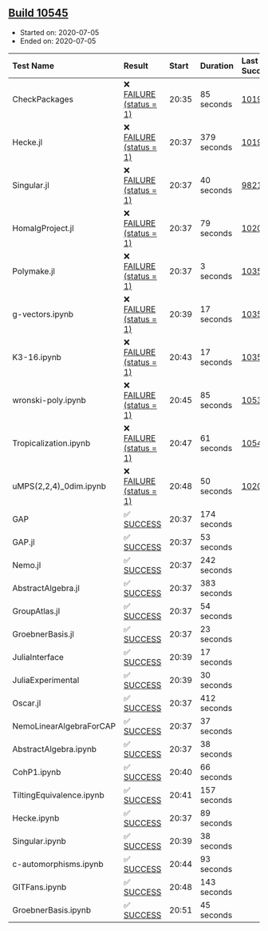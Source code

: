 ## [Build 10545](https://oscarci.mathematik.uni-kl.de/job/oscar/10545/)

* Started on: 2020-07-05
* Ended on: 2020-07-05

| Test Name    | Result | Start | Duration | Last Success | First Failure |
|:-------------|:-------|:------|:---------|:-------------|:--------------|
| CheckPackages | ❌ [FAILURE (status = 1)](https://oscarci.mathematik.uni-kl.de/job/oscar/10545/artifact/logs/build-10545/CheckPackages.log) | 20:35 | 85 seconds | [10197](https://oscarci.mathematik.uni-kl.de/job/oscar/10197/) | [10198](https://oscarci.mathematik.uni-kl.de/job/oscar/10198/) |
| Hecke.jl | ❌ [FAILURE (status = 1)](https://oscarci.mathematik.uni-kl.de/job/oscar/10545/artifact/logs/build-10545/Hecke.jl.log) | 20:37 | 379 seconds | [10197](https://oscarci.mathematik.uni-kl.de/job/oscar/10197/) | [10198](https://oscarci.mathematik.uni-kl.de/job/oscar/10198/) |
| Singular.jl | ❌ [FAILURE (status = 1)](https://oscarci.mathematik.uni-kl.de/job/oscar/10545/artifact/logs/build-10545/Singular.jl.log) | 20:37 | 40 seconds | [9821](https://oscarci.mathematik.uni-kl.de/job/oscar/9821/) | [9822](https://oscarci.mathematik.uni-kl.de/job/oscar/9822/) |
| HomalgProject.jl | ❌ [FAILURE (status = 1)](https://oscarci.mathematik.uni-kl.de/job/oscar/10545/artifact/logs/build-10545/HomalgProject.jl.log) | 20:37 | 79 seconds | [10209](https://oscarci.mathematik.uni-kl.de/job/oscar/10209/) | [10210](https://oscarci.mathematik.uni-kl.de/job/oscar/10210/) |
| Polymake.jl | ❌ [FAILURE (status = 1)](https://oscarci.mathematik.uni-kl.de/job/oscar/10545/artifact/logs/build-10545/Polymake.jl.log) | 20:37 | 3 seconds | [10356](https://oscarci.mathematik.uni-kl.de/job/oscar/10356/) | [10357](https://oscarci.mathematik.uni-kl.de/job/oscar/10357/) |
| g-vectors.ipynb | ❌ [FAILURE (status = 1)](https://oscarci.mathematik.uni-kl.de/job/oscar/10545/artifact/logs/build-10545/g-vectors.ipynb.log) | 20:39 | 17 seconds | [10356](https://oscarci.mathematik.uni-kl.de/job/oscar/10356/) | [10357](https://oscarci.mathematik.uni-kl.de/job/oscar/10357/) |
| K3-16.ipynb | ❌ [FAILURE (status = 1)](https://oscarci.mathematik.uni-kl.de/job/oscar/10545/artifact/logs/build-10545/K3-16.ipynb.log) | 20:43 | 17 seconds | [10356](https://oscarci.mathematik.uni-kl.de/job/oscar/10356/) | [10357](https://oscarci.mathematik.uni-kl.de/job/oscar/10357/) |
| wronski-poly.ipynb | ❌ [FAILURE (status = 1)](https://oscarci.mathematik.uni-kl.de/job/oscar/10545/artifact/logs/build-10545/wronski-poly.ipynb.log) | 20:45 | 85 seconds | [10539](https://oscarci.mathematik.uni-kl.de/job/oscar/10539/) | [10540](https://oscarci.mathematik.uni-kl.de/job/oscar/10540/) |
| Tropicalization.ipynb | ❌ [FAILURE (status = 1)](https://oscarci.mathematik.uni-kl.de/job/oscar/10545/artifact/logs/build-10545/Tropicalization.ipynb.log) | 20:47 | 61 seconds | [10543](https://oscarci.mathematik.uni-kl.de/job/oscar/10543/) | [10544](https://oscarci.mathematik.uni-kl.de/job/oscar/10544/) |
| uMPS(2,2,4)_0dim.ipynb | ❌ [FAILURE (status = 1)](https://oscarci.mathematik.uni-kl.de/job/oscar/10545/artifact/logs/build-10545/uMPS-2-2-4-_0dim.ipynb.log) | 20:48 | 50 seconds | [10209](https://oscarci.mathematik.uni-kl.de/job/oscar/10209/) | [10210](https://oscarci.mathematik.uni-kl.de/job/oscar/10210/) |
| GAP | ✅ [SUCCESS](https://oscarci.mathematik.uni-kl.de/job/oscar/10545/artifact/logs/build-10545/GAP.log) | 20:37 | 174 seconds |  |  |
| GAP.jl | ✅ [SUCCESS](https://oscarci.mathematik.uni-kl.de/job/oscar/10545/artifact/logs/build-10545/GAP.jl.log) | 20:37 | 53 seconds |  |  |
| Nemo.jl | ✅ [SUCCESS](https://oscarci.mathematik.uni-kl.de/job/oscar/10545/artifact/logs/build-10545/Nemo.jl.log) | 20:37 | 242 seconds |  |  |
| AbstractAlgebra.jl | ✅ [SUCCESS](https://oscarci.mathematik.uni-kl.de/job/oscar/10545/artifact/logs/build-10545/AbstractAlgebra.jl.log) | 20:37 | 383 seconds |  |  |
| GroupAtlas.jl | ✅ [SUCCESS](https://oscarci.mathematik.uni-kl.de/job/oscar/10545/artifact/logs/build-10545/GroupAtlas.jl.log) | 20:37 | 54 seconds |  |  |
| GroebnerBasis.jl | ✅ [SUCCESS](https://oscarci.mathematik.uni-kl.de/job/oscar/10545/artifact/logs/build-10545/GroebnerBasis.jl.log) | 20:37 | 23 seconds |  |  |
| JuliaInterface | ✅ [SUCCESS](https://oscarci.mathematik.uni-kl.de/job/oscar/10545/artifact/logs/build-10545/JuliaInterface.log) | 20:39 | 17 seconds |  |  |
| JuliaExperimental | ✅ [SUCCESS](https://oscarci.mathematik.uni-kl.de/job/oscar/10545/artifact/logs/build-10545/JuliaExperimental.log) | 20:39 | 30 seconds |  |  |
| Oscar.jl | ✅ [SUCCESS](https://oscarci.mathematik.uni-kl.de/job/oscar/10545/artifact/logs/build-10545/Oscar.jl.log) | 20:37 | 412 seconds |  |  |
| NemoLinearAlgebraForCAP | ✅ [SUCCESS](https://oscarci.mathematik.uni-kl.de/job/oscar/10545/artifact/logs/build-10545/NemoLinearAlgebraForCAP.log) | 20:37 | 37 seconds |  |  |
| AbstractAlgebra.ipynb | ✅ [SUCCESS](https://oscarci.mathematik.uni-kl.de/job/oscar/10545/artifact/logs/build-10545/AbstractAlgebra.ipynb.log) | 20:37 | 38 seconds |  |  |
| CohP1.ipynb | ✅ [SUCCESS](https://oscarci.mathematik.uni-kl.de/job/oscar/10545/artifact/logs/build-10545/CohP1.ipynb.log) | 20:40 | 66 seconds |  |  |
| TiltingEquivalence.ipynb | ✅ [SUCCESS](https://oscarci.mathematik.uni-kl.de/job/oscar/10545/artifact/logs/build-10545/TiltingEquivalence.ipynb.log) | 20:41 | 157 seconds |  |  |
| Hecke.ipynb | ✅ [SUCCESS](https://oscarci.mathematik.uni-kl.de/job/oscar/10545/artifact/logs/build-10545/Hecke.ipynb.log) | 20:37 | 89 seconds |  |  |
| Singular.ipynb | ✅ [SUCCESS](https://oscarci.mathematik.uni-kl.de/job/oscar/10545/artifact/logs/build-10545/Singular.ipynb.log) | 20:39 | 38 seconds |  |  |
| c-automorphisms.ipynb | ✅ [SUCCESS](https://oscarci.mathematik.uni-kl.de/job/oscar/10545/artifact/logs/build-10545/c-automorphisms.ipynb.log) | 20:44 | 93 seconds |  |  |
| GITFans.ipynb | ✅ [SUCCESS](https://oscarci.mathematik.uni-kl.de/job/oscar/10545/artifact/logs/build-10545/GITFans.ipynb.log) | 20:48 | 143 seconds |  |  |
| GroebnerBasis.ipynb | ✅ [SUCCESS](https://oscarci.mathematik.uni-kl.de/job/oscar/10545/artifact/logs/build-10545/GroebnerBasis.ipynb.log) | 20:51 | 45 seconds |  |  |
